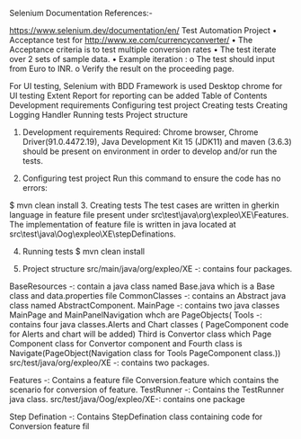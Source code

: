 
Selenium Documentation References:-

https://www.selenium.dev/documentation/en/
Test Automation Project
• Acceptance test for http://www.xe.com/currencyconverter/ • The Acceptance criteria is to test multiple conversion rates • The test iterate over 2 sets of sample data. • Example iteration : o The test should input from Euro to INR. o Verify the result on the proceeding page.

For UI testing, Selenium with BDD Framework is used
Desktop chrome for UI testing
Extent Report for reporting can be added
Table of Contents
Development requirements
Configuring test project
Creating tests
Creating Logging Handler
Running tests
Project structure
1. Development requirements
Required: Chrome browser, Chrome Driver(91.0.4472.19), Java Development Kit 15 (JDK11) and maven (3.6.3) should be present on environment in order to develop and/or run the tests.

2. Configuring test project
Run this command to ensure the code has no errors:

$ mvn clean install
3. Creating tests
The test cases are written in gherkin language in feature file present under src\test\java\org\expleo\XE\Features. The implementation of feature file is written in java located at src\test\java\Oog\expleo\XE\stepDefinations.

4. Running tests
$ mvn clean install

5. Project structure
src/main/java/org/expleo/XE -: contains four packages.

BaseResources -: contain a java class named Base.java which is a Base class and  data.properties file
CommonClasses -: contains an Abstract java class named AbstractComponent.
MainPage -: contains two java classes MainPage and MainPanelNavigation whch are PageObjects(
Tools -: contains four java classes.Alerts and Chart classes ( PageComponent code for Alerts and chart will be added) Third is Convertor class      which Page Component class for Convertor component and Fourth class is Navigate(PageObject(Navigation class for Tools PageComponent class.))
src/test/java/org/expleo/XE -: contains two packages.

Features -: Contains a feature file Conversion.feature which contains the scenario for conversion of feature.
TestRunner -: Contains the TestRunner java class.
src/test/java/Oog/expleo/XE-: contains one package

 Step Defination -: Contains StepDefination class containing code for Conversion feature fil
